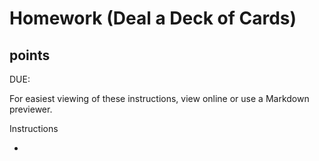 # Homework (Deal a Deck of Cards)

## points

DUE: 

For easiest viewing of these instructions, view online or use a Markdown previewer.

Instructions

* 
